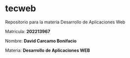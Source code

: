 # tecweb
Repositorio para la materia Desarrollo de Aplicaciones Web


Matricula: **202213967**

Nombre: **David Carcamo Bonifacio**

Materia: **Desarrollo de Aplicaciones WEB**
